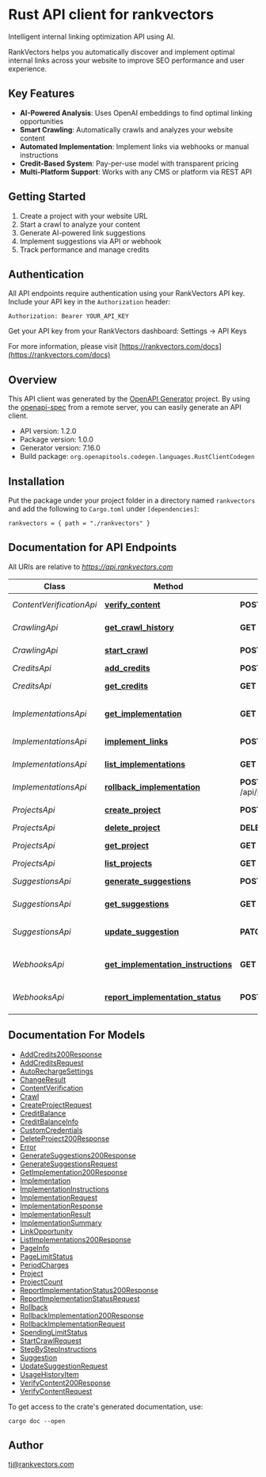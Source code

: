 # Rust API client for rankvectors

Intelligent internal linking optimization API using AI. 

RankVectors helps you automatically discover and implement optimal internal links 
across your website to improve SEO performance and user experience.

## Key Features
- **AI-Powered Analysis**: Uses OpenAI embeddings to find optimal linking opportunities
- **Smart Crawling**: Automatically crawls and analyzes your website content
- **Automated Implementation**: Implement links via webhooks or manual instructions
- **Credit-Based System**: Pay-per-use model with transparent pricing
- **Multi-Platform Support**: Works with any CMS or platform via REST API

## Getting Started
1. Create a project with your website URL
2. Start a crawl to analyze your content
3. Generate AI-powered link suggestions
4. Implement suggestions via API or webhook
5. Track performance and manage credits

## Authentication
All API endpoints require authentication using your RankVectors API key.
Include your API key in the `Authorization` header:
```
Authorization: Bearer YOUR_API_KEY
```

Get your API key from your RankVectors dashboard: Settings → API Keys


For more information, please visit [https://rankvectors.com/docs](https://rankvectors.com/docs)

## Overview

This API client was generated by the [OpenAPI Generator](https://openapi-generator.tech) project.  By using the [openapi-spec](https://openapis.org) from a remote server, you can easily generate an API client.

- API version: 1.2.0
- Package version: 1.0.0
- Generator version: 7.16.0
- Build package: `org.openapitools.codegen.languages.RustClientCodegen`

## Installation

Put the package under your project folder in a directory named `rankvectors` and add the following to `Cargo.toml` under `[dependencies]`:

```
rankvectors = { path = "./rankvectors" }
```

## Documentation for API Endpoints

All URIs are relative to *https://api.rankvectors.com*

Class | Method | HTTP request | Description
------------ | ------------- | ------------- | -------------
*ContentVerificationApi* | [**verify_content**](docs/ContentVerificationApi.md#verify_content) | **POST** /api/projects/{projectId}/verify-content | Verify page content
*CrawlingApi* | [**get_crawl_history**](docs/CrawlingApi.md#get_crawl_history) | **GET** /api/projects/{projectId}/crawl | Get crawl history
*CrawlingApi* | [**start_crawl**](docs/CrawlingApi.md#start_crawl) | **POST** /api/projects/{projectId}/crawl | Start website crawl
*CreditsApi* | [**add_credits**](docs/CreditsApi.md#add_credits) | **POST** /api/projects/{projectId}/credits | Add credits
*CreditsApi* | [**get_credits**](docs/CreditsApi.md#get_credits) | **GET** /api/projects/{projectId}/credits | Get credit balance
*ImplementationsApi* | [**get_implementation**](docs/ImplementationsApi.md#get_implementation) | **GET** /api/projects/{projectId}/implementations/{implementationId} | Get implementation details
*ImplementationsApi* | [**implement_links**](docs/ImplementationsApi.md#implement_links) | **POST** /api/projects/{projectId}/implementations | Implement link suggestions
*ImplementationsApi* | [**list_implementations**](docs/ImplementationsApi.md#list_implementations) | **GET** /api/projects/{projectId}/implementations | List implementations
*ImplementationsApi* | [**rollback_implementation**](docs/ImplementationsApi.md#rollback_implementation) | **POST** /api/projects/{projectId}/implementations/{implementationId}/rollback | Rollback implementation
*ProjectsApi* | [**create_project**](docs/ProjectsApi.md#create_project) | **POST** /api/projects | Create a new project
*ProjectsApi* | [**delete_project**](docs/ProjectsApi.md#delete_project) | **DELETE** /api/projects/{projectId} | Delete a project
*ProjectsApi* | [**get_project**](docs/ProjectsApi.md#get_project) | **GET** /api/projects/{projectId} | Get project details
*ProjectsApi* | [**list_projects**](docs/ProjectsApi.md#list_projects) | **GET** /api/projects | List all projects
*SuggestionsApi* | [**generate_suggestions**](docs/SuggestionsApi.md#generate_suggestions) | **POST** /api/projects/{projectId}/suggestions | Generate link suggestions
*SuggestionsApi* | [**get_suggestions**](docs/SuggestionsApi.md#get_suggestions) | **GET** /api/projects/{projectId}/suggestions | Get link suggestions
*SuggestionsApi* | [**update_suggestion**](docs/SuggestionsApi.md#update_suggestion) | **PATCH** /api/projects/{projectId}/suggestions/{suggestionId} | Update suggestion status
*WebhooksApi* | [**get_implementation_instructions**](docs/WebhooksApi.md#get_implementation_instructions) | **GET** /api/webhook/implement-link | Get implementation instructions
*WebhooksApi* | [**report_implementation_status**](docs/WebhooksApi.md#report_implementation_status) | **POST** /api/webhook/implement-link | Report implementation status


## Documentation For Models

 - [AddCredits200Response](docs/AddCredits200Response.md)
 - [AddCreditsRequest](docs/AddCreditsRequest.md)
 - [AutoRechargeSettings](docs/AutoRechargeSettings.md)
 - [ChangeResult](docs/ChangeResult.md)
 - [ContentVerification](docs/ContentVerification.md)
 - [Crawl](docs/Crawl.md)
 - [CreateProjectRequest](docs/CreateProjectRequest.md)
 - [CreditBalance](docs/CreditBalance.md)
 - [CreditBalanceInfo](docs/CreditBalanceInfo.md)
 - [CustomCredentials](docs/CustomCredentials.md)
 - [DeleteProject200Response](docs/DeleteProject200Response.md)
 - [Error](docs/Error.md)
 - [GenerateSuggestions200Response](docs/GenerateSuggestions200Response.md)
 - [GenerateSuggestionsRequest](docs/GenerateSuggestionsRequest.md)
 - [GetImplementation200Response](docs/GetImplementation200Response.md)
 - [Implementation](docs/Implementation.md)
 - [ImplementationInstructions](docs/ImplementationInstructions.md)
 - [ImplementationRequest](docs/ImplementationRequest.md)
 - [ImplementationResponse](docs/ImplementationResponse.md)
 - [ImplementationResult](docs/ImplementationResult.md)
 - [ImplementationSummary](docs/ImplementationSummary.md)
 - [LinkOpportunity](docs/LinkOpportunity.md)
 - [ListImplementations200Response](docs/ListImplementations200Response.md)
 - [PageInfo](docs/PageInfo.md)
 - [PageLimitStatus](docs/PageLimitStatus.md)
 - [PeriodCharges](docs/PeriodCharges.md)
 - [Project](docs/Project.md)
 - [ProjectCount](docs/ProjectCount.md)
 - [ReportImplementationStatus200Response](docs/ReportImplementationStatus200Response.md)
 - [ReportImplementationStatusRequest](docs/ReportImplementationStatusRequest.md)
 - [Rollback](docs/Rollback.md)
 - [RollbackImplementation200Response](docs/RollbackImplementation200Response.md)
 - [RollbackImplementationRequest](docs/RollbackImplementationRequest.md)
 - [SpendingLimitStatus](docs/SpendingLimitStatus.md)
 - [StartCrawlRequest](docs/StartCrawlRequest.md)
 - [StepByStepInstructions](docs/StepByStepInstructions.md)
 - [Suggestion](docs/Suggestion.md)
 - [UpdateSuggestionRequest](docs/UpdateSuggestionRequest.md)
 - [UsageHistoryItem](docs/UsageHistoryItem.md)
 - [VerifyContent200Response](docs/VerifyContent200Response.md)
 - [VerifyContentRequest](docs/VerifyContentRequest.md)


To get access to the crate's generated documentation, use:

```
cargo doc --open
```

## Author

tj@rankvectors.com

